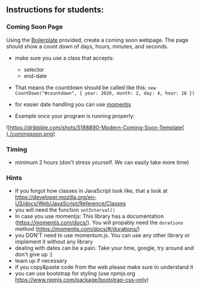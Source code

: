 ## Instructions for students:

### Coming Soon Page

Using the [Boilerplate](./template.md) provided, create a coming soon webpage. The page should show a count down of days, hours, minutes, and seconds. 

  - make sure you use a class that accepts:
    - selector
    - end-date
  - That means the countdown should be called like this: ```new CountDown("#countdown", { year: 2020, month: 2, day: 4, hour: 16 })```

- for easier date handling you can use [momentjs](https://momentjs.com)

-  Example once your program is running properly:

 
 ![https://dribbble.com/shots/5188890-Modern-Coming-Soon-Template](./comingsoon.png)

### Timing

-   minimum 2 hours (don't stress yourself. We can easily take more time)

### Hints

- if you forgot how classes in JavaScript look like, that a look at https://developer.mozilla.org/en-US/docs/Web/JavaScript/Reference/Classes
- you will need the function ```setInterval()```
- In case you use momentjs: This library has a documentation (https://momentjs.com/docs/). You will propably need the ```durations``` method (https://momentjs.com/docs/#/durations/)
- you DON'T need to use momentum.js. You can use any other library or implement it without any library
- dealing with dates can be a pain. Take your time, google, try around and don't give up :)
- team up if necessary
- if you copy&paste code from the web please make sure to understand it
- you can use bootstrap for styling (use npmjs.org https://www.npmjs.com/package/bootstrap-css-only)


